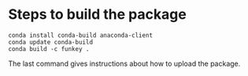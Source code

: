 Steps to build the package
==========================

```
conda install conda-build anaconda-client
conda update conda-build
conda build -c funkey .
```

The last command gives instructions about how to upload the package.
